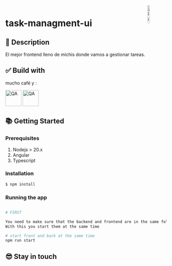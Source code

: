 <img src="icon.png" align="right" alt="library" style="width:12%"/>

# task-managment-ui

<!--DESCRIPTION -->
## 📃 Description

El mejor frontend lleno de michis donde vamos a gestionar tareas.


<!--BUILD WITH-->
## ✅ Build with

mucho café y :

<img src="https://cdn.freebiesupply.com/logos/large/2x/angular-icon-1-logo-png-transparent.png" alt="QA" width="50" height="50">


<img src="https://cdn.icon-icons.com/icons2/2415/PNG/512/typescript_plain_logo_icon_146316.png" alt="QA" width="50" height="50">



<!-- GETTING STARTED -->
## 📚 Getting Started

### Prerequisites

1. Nodejs > 20.x
2. Angular
3. Typescript



### Installation

```bash
$ npm install
```


### Running the app

```bash

# FIRST

You need to make sure that the backend and frontend are in the same folder located
With this you start them at the same time

# start front and back at the same time
npm run start

```

## 😎 Stay in touch

